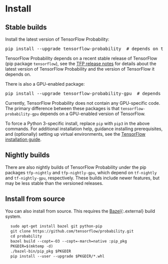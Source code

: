 # Install

## Stable builds

Install the latest version of TensorFlow Probability:

<pre class="devsite-terminal devsite-click-to-copy prettyprint lang-shell">
pip install --upgrade tensorflow-probability  # depends on tensorflow (CPU-only)
</pre>

TensorFlow Probability depends on a recent stable release of TensorFlow
(pip package `tensorflow`), see the
[TFP release notes](https://github.com/tensorflow/probability/releases) for
details about the latest version of TensorFlow Probability and the version of
TensorFlow it depends on.

There is also a GPU-enabled package:

<pre class="devsite-terminal devsite-click-to-copy prettyprint lang-shell">
pip install --upgrade tensorflow-probability-gpu  # depends on tensorflow-gpu
</pre>

Currently, TensorFlow Probability does not contain any GPU-specific code. The
primary difference between these packages is that `tensorflow-probability-gpu`
depends on a GPU-enabled version of TensorFlow.

To force a Python 3-specific install, replace `pip` with `pip3` in the above
commands. For additional installation help, guidance installing prerequisites,
and (optionally) setting up virtual environments, see the [TensorFlow
installation guide](https://www.tensorflow.org/install).

## Nightly builds

There are also nightly builds of TensorFlow Probability under the pip packages
`tfp-nightly` and `tfp-nightly-gpu`, which depend on `tf-nightly` and
`tf-nightly-gpu`, respectively. These builds include newer features, but may be
less stable than the versioned releases.

## Install from source

You can also install from source. This requires the
[Bazel](https://bazel.build/){:.external} build system.

<!-- common_typos_disable -->
<pre class="devsite-click-to-copy">
  <code class="devsite-terminal">sudo apt-get install bazel git python-pip</code>
  <code class="devsite-terminal">git clone https://github.com/tensorflow/probability.git</code>
  <code class="devsite-terminal">cd probability</code>
  <code class="devsite-terminal">bazel build --copt=-O3 --copt=-march=native :pip_pkg</code>
  <code class="devsite-terminal">PKGDIR=$(mktemp -d)</code>
  <code class="devsite-terminal">./bazel-bin/pip_pkg $PKGDIR</code>
  <code class="devsite-terminal">pip install --user --upgrade $PKGDIR/*.whl</code>
</pre>
<!-- common_typos_enable -->
